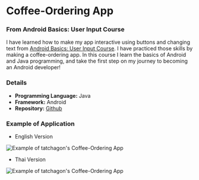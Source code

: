 # Coffee-Ordering App
### From Android Basics: User Input Course
I have learned how to make my app interactive using buttons and changing text from [Android Basics: User Input Course](https://www.udacity.com/course/android-basics-user-input--ud836). I have practiced those skills by making a coffee-ordering app. In this course I learn the basics of Android and Java programming, and take the first step on my journey to becoming an Android developer!

### Details
* **Programming Language:** Java 
* **Framework:** Android
* **Repository:** [Github](https://github.com/tachagon/JustJava)

### Example of Application

* English Version

![Example of tatchagon's Coffee-Ordering App](https://i.imgur.com/ZbacQzkl.jpg)

* Thai Version

![Example of tatchagon's Coffee-Ordering App](https://i.imgur.com/HXDymjdl.jpg)
